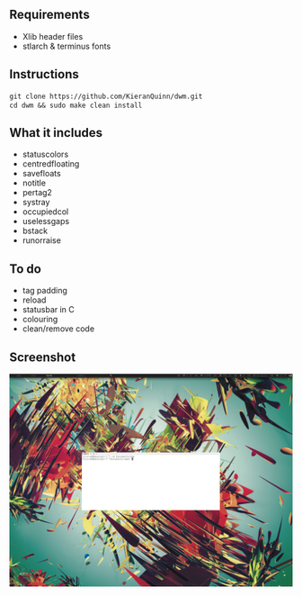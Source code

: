Requirements
------------
* Xlib header files
* stlarch & terminus fonts

Instructions
------------

	git clone https://github.com/KieranQuinn/dwm.git
	cd dwm && sudo make clean install




What it includes
----------------
* statuscolors
* centredfloating
* savefloats
* notitle
* pertag2
* systray
* occupiedcol
* uselessgaps
* bstack
* runorraise
	
To do
-----
* tag padding
* reload
* statusbar in C
* colouring
* clean/remove code

Screenshot
----------

![Screenshot](screenshot.png "my dwm")
